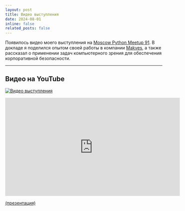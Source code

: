```yaml
---
layout: post
title: Видео выступления
date: 2024-08-01
inline: false
related_posts: false
---
```


Появилось видео моего выступления на [Moscow Python Meetup 91](https://moscowpython.ru/meetup/91/). В докладе я поделился опытом своей работы в компании [Makves](https://makves.ru/), а также рассказал о применении задач компьютерного зрения для обеспечения корпоративной безопасности.

---

## Видео на YouTube

[![Видео выступления](https://img.youtube.com/vi/VMDWjJoT8yE/0.jpg)](https://www.youtube.com/watch?v=VMDWjJoT8yE)

<iframe width="560" height="315" src="https://www.youtube.com/embed/VMDWjJoT8yE?si=wiMyAM7ROvAwkn7Y" title="YouTube video player" frameborder="0" allow="accelerometer; autoplay; clipboard-write; encrypted-media; gyroscope; picture-in-picture; web-share" referrerpolicy="strict-origin-when-cross-origin" allowfullscreen></iframe>

[(презентация)](https://github.com/onixlas/DS_portfolio/tree/main/presentations/moscow_python_meetup_91/python_dcap.pdf)
